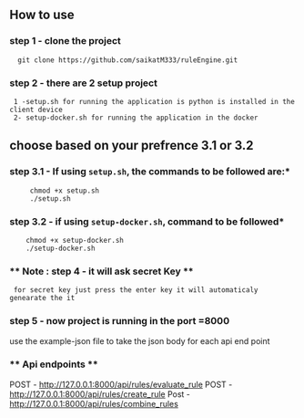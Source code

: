 ## **How to use**
 ### **step 1 - clone the project**
      git clone https://github.com/saikatM333/ruleEngine.git
 ### **step 2 - there are 2 setup project**
     1 -setup.sh for running the application is python is installed in the client device 
     2- setup-docker.sh for running the application in the docker 
 ## choose based on your prefrence 3.1 or 3.2 ##    
 ### **step 3.1 - If using `setup.sh`, the commands to be followed are:***
   
         chmod +x setup.sh
         ./setup.sh
     
  ### **step 3.2 - if using `setup-docker.sh`, command to be followed***
    
        chmod +x setup-docker.sh
        ./setup-docker.sh    
  ### ** Note : step 4 - it will ask secret Key ** ###
     for secret key just press the enter key it will automaticaly genearate the it       
     
### **step 5 - now project is running in the port =8000**
use the example-json file to take the json body for each api end point

### ** Api endpoints **
 POST -  http://127.0.0.1:8000/api/rules/evaluate_rule
 POST - http://127.0.0.1:8000/api/rules/create_rule
 Post - http://127.0.0.1:8000/api/rules/combine_rules

